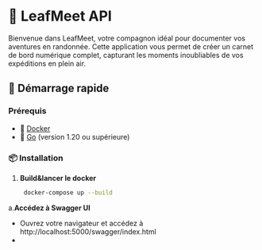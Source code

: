 # 🌿 LeafMeet API

Bienvenue dans LeafMeet, votre compagnon idéal pour documenter vos aventures en randonnée. Cette application vous permet de créer un carnet de bord numérique complet, capturant les moments inoubliables de vos expéditions en plein air.

## 🚀 Démarrage rapide

### Prérequis

- 🐳 [Docker](https://www.docker.com/get-started)
- 🐹 [Go](https://golang.org/dl/) (version 1.20 ou supérieure)

### 📦 Installation

1. **Build&lancer le docker**

   ```bash
    docker-compose up --build
   
a.**Accédez à Swagger UI**


- Ouvrez votre navigateur et accédez à http://localhost:5000/swagger/index.html
- 
